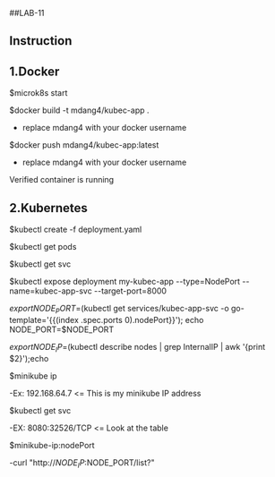 ##LAB-11 

## Instruction 

## 1.Docker
$microk8s start 

$docker build -t mdang4/kubec-app .

- replace mdang4 with your docker username

$docker push mdang4/kubec-app:latest

- replace mdang4 with your docker username

Verified container is running

## 2.Kubernetes

$kubectl create -f deployment.yaml

$kubectl get pods

$kubectl get svc

$kubectl expose deployment my-kubec-app --type=NodePort --name=kubec-app-svc --target-port=8000

$export NODE_PORT=$(kubectl get services/kubec-app-svc -o go-template='{{(index .spec.ports 0).nodePort}}'); echo NODE_PORT=$NODE_PORT

$export NODE_IP=$(kubectl describe nodes | grep InternalIP | awk '{print $2}');echo

$minikube ip

-Ex: 192.168.64.7 <= This is my minikube IP address

$kubectl get svc

-EX: 8080:32526/TCP <= Look at the table

$minikube-ip:nodePort

-curl "http://$NODE_IP:$NODE_PORT/list?"

